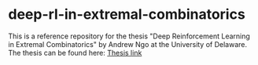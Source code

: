 # deep-rl-in-extremal-combinatorics

This is a reference repository for the thesis "Deep Reinforcement Learning in Extremal Combinatorics" by Andrew Ngo at the University of Delaware.
The thesis can be found here: [Thesis link](https://drive.google.com/file/d/1aJJbbYurGH_xvb7u3CTc6lByfqJNm42a/view?usp=sharing)
